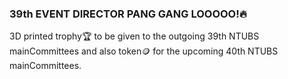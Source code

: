 ### 39th EVENT DIRECTOR PANG GANG LOOOOO!🔥

3D printed trophy🏆 to be given to the outgoing 39th NTUBS mainCommittees and also token🪙 for the upcoming 40th NTUBS mainCommittees.
